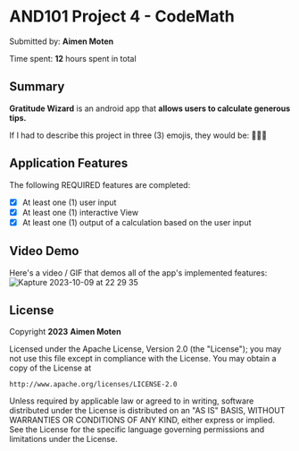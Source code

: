 # AND101 Project 4 - CodeMath

Submitted by: **Aimen Moten**

Time spent: **12** hours spent in total

## Summary

**Gratitude Wizard** is an android app that **allows users to calculate generous tips.**

If I had to describe this project in three (3) emojis, they would be: **🤩🤑👏**

## Application Features

The following REQUIRED features are completed:

- [X] At least one (1) user input
- [X] At least one (1) interactive View
- [X] At least one (1) output of a calculation based on the user input

## Video Demo

Here's a video / GIF that demos all of the app's implemented features:
![Kapture 2023-10-09 at 22 29 35](https://github.com/aimen-moten/gratitudewizard/assets/115741361/04624bfb-532a-4edb-afac-3c7fc192e3ac)

## License

Copyright **2023** **Aimen Moten**

Licensed under the Apache License, Version 2.0 (the "License");
you may not use this file except in compliance with the License.
You may obtain a copy of the License at

    http://www.apache.org/licenses/LICENSE-2.0

Unless required by applicable law or agreed to in writing, software
distributed under the License is distributed on an "AS IS" BASIS,
WITHOUT WARRANTIES OR CONDITIONS OF ANY KIND, either express or implied.
See the License for the specific language governing permissions and
limitations under the License.

